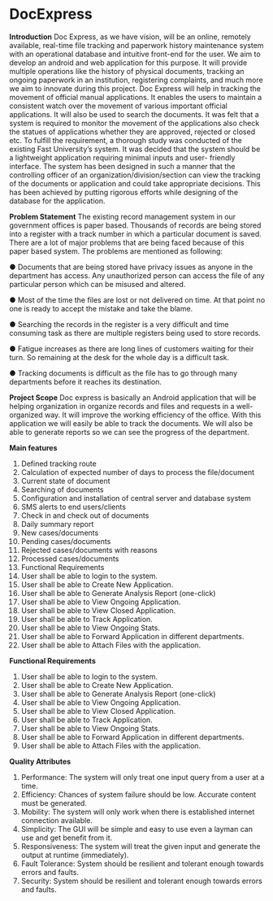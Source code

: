 # DocExpress
**Introduction**
Doc Express, as we have vision, will be an online, remotely available, real-time file tracking and paperwork history maintenance system with an operational database and intuitive front-end for the user. We aim to develop an android and web application for this purpose. It will provide multiple operations like the history of physical documents, tracking an ongoing paperwork in an institution, registering complaints, and much more we aim to innovate during this project.
Doc Express will help in tracking the movement of official manual applications. It enables the users to maintain a consistent watch over the movement of various important official applications. It will also be used to search the documents. It was felt that a system is required to monitor the movement of the applications also check the statues of applications whether they are approved, rejected or closed etc.
To fulfill the requirement, a thorough study was conducted of the existing Fast University’s system. It was decided that the system should be a lightweight application requiring minimal inputs and user- friendly interface. The system has been designed in such a manner that the controlling officer of an organization/division/section can view the tracking of the documents or application and could take appropriate decisions. This has been achieved by putting rigorous efforts while designing of the database for the application.

**Problem Statement**
The existing record management system in our government offices is paper based. Thousands of records are being stored into a register with a track number in which a particular document is saved. There are a lot of major problems that are being faced because of this paper based system. The problems are mentioned as following:

● Documents that are being stored have privacy issues as anyone in the department has access. Any unauthorized person can access the file of any particular person which can be misused and altered.

● Most of the time the files are lost or not delivered on time. At that point no one is ready to accept the mistake and take the blame.

● Searching the records in the register is a very difficult and time consuming task as there are multiple registers being used to store records.

● Fatigue increases as there are long lines of customers waiting for their turn. So remaining at the desk for the whole day is a difficult task.

● Tracking documents is difficult as the file has to go through many departments before it reaches its destination.


**Project Scope**
Doc express is basically an Android application that will be helping organization in organize records and files and requests in a well-organized way. It will improve the working efficiency of the office. With this application we will easily be able to track the documents. We will also be able to generate reports so we can see the progress of the department.

**Main features**
1.	Defined tracking route
2.	Calculation of expected number of days to process the file/document
3.	Current state of document
4.	Searching of documents
5.	Configuration and installation of central server and database system
6.	SMS alerts to end users/clients
7.	Check in and check out of documents
8.	Daily summary report
9.	New cases/documents
10.	Pending cases/documents
11.	Rejected cases/documents with reasons
12.	Processed cases/documents
13.	Functional Requirements
1.	User shall be able to login to the system.
2.	User shall be able to Create New Application.	
3.	User shall be able to Generate Analysis Report (one-click)	
4.	User shall be able to View Ongoing Application.
5.	User shall be able to View Closed Application.	
6.	User shall be able to Track Application.
7.	User shall be able to View Ongoing Stats.	
8.	User shall be able to Forward Application in different departments.	
9.	User shall be able to Attach Files with the application.

**Functional Requirements**
1.	User shall be able to login to the system.
2.	User shall be able to Create New Application.	
3.	User shall be able to Generate Analysis Report (one-click)	
4.	User shall be able to View Ongoing Application.
5.	User shall be able to View Closed Application.	
6.	User shall be able to Track Application.
7.	User shall be able to View Ongoing Stats.	
8.	User shall be able to Forward Application in different departments.	
9.	User shall be able to Attach Files with the application.

**Quality Attributes**
1.	Performance: The system will only treat one input query from a user at a time.
2.	Efficiency: Chances of system failure should be low. Accurate content must be generated.
3.	Mobility: The system will only work when there is established internet connection available.
4.	Simplicity: The GUI will be simple and easy to use even a layman can use and get benefit from it.
5.	Responsiveness: The system will treat the given input and generate the output at runtime (immediately).
6.	Fault Tolerance: System should be resilient and tolerant enough towards errors and faults.
7.	Security: System should be resilient and tolerant enough towards errors and faults.


